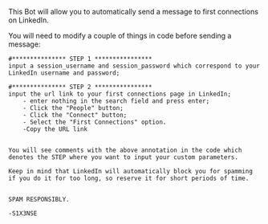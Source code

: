 
This Bot will allow you to automatically send a message to first connections on LinkedIn.

You will need to modify a couple of things in code before sending a message:

    #*************** STEP 1 **************** 
    input a session_username and session_password which correspond to your LinkedIn username and password;
    
    #*************** STEP 2 ****************
    input the url link to your first connections page in LinkedIn;
        - enter nothing in the search field and press enter;
        - Click the "People" button;
        - Click the "Connect" button;
        - Select the "First Connections" option.
        -Copy the URL link


    You will see comments with the above annotation in the code which denotes the STEP where you want to input your custom parameters.

    Keep in mind that LinkedIn will automatically block you for spamming if you do it for too long, so reserve it for short periods of time.

    
    SPAM RESPONSIBLY.

    -S1X3NSE
